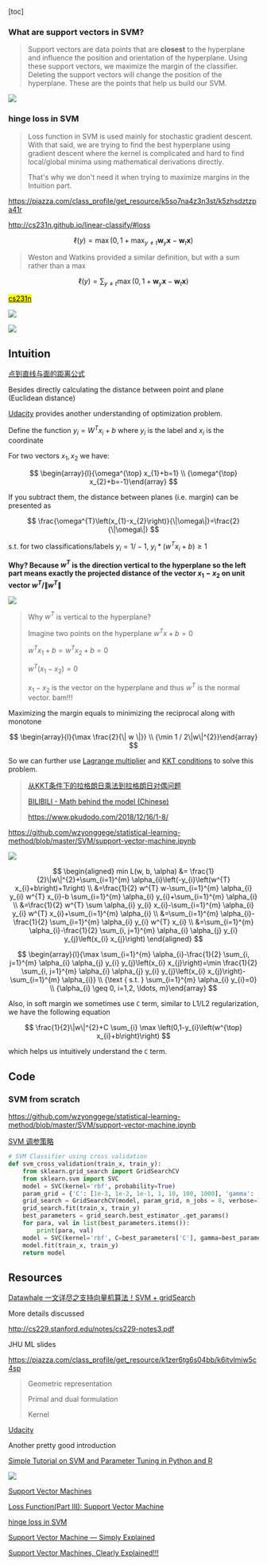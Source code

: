 [toc]



### What are support vectors in SVM?

> Support vectors are data points that are **closest** to the hyperplane and influence the position and orientation of the hyperplane. Using these support vectors, we maximize the margin of the classifier. Deleting the support vectors will change the position of the hyperplane. These are the points that help us build our SVM.

![](https://www.saedsayad.com/images/SVM_2.png)



### hinge loss in SVM

> Loss function in SVM is used mainly for stochastic gradient descent. With that said, we are trying to find the best hyperplane using gradient descent where the kernel is complicated and hard to find local/global minima using mathematical derivations directly.
>
> That's why we don't need it when trying to maximize margins in the Intuition part.

https://piazza.com/class_profile/get_resource/k5so7na4z3n3st/k5zhsdztzpa41r

http://cs231n.github.io/linear-classify/#loss


$$
\ell(y) = \max(0, 1 + \max_{y \ne t} \mathbf{w}_y \mathbf{x} - \mathbf{w}_t \mathbf{x})
$$


> Weston and Watkins provided a similar definition, but with a sum rather than a max


$$
\ell(y) = \sum_{y \ne t} \max(0, 1 + \mathbf{w}_y \mathbf{x} - \mathbf{w}_t \mathbf{x})
$$



[<mark>cs231n</mark>](https://cs231n.github.io/linear-classify/#multiclass-support-vector-machine-loss)



![](https://cs231n.github.io/assets/margin.jpg)

![](https://i.loli.net/2020/05/27/Wbj84KBhV7DZO2f.png)





## Intuition

[点到直线与面的距离公式](https://zhuanlan.zhihu.com/p/63499708)

Besides directly calculating the distance between point and plane (Euclidean distance)

[Udacity](https://www.youtube.com/watch?v=5yzSv4jYMyI&list=PLgIPpm6tJZoShjm7r8Npia7CMsMlRWeuZ&index=1) provides another understanding of optimization problem.

Define the function $y_{i} = W^T x_{i} +b$ where $y_{i}$ is the label and $x_{i}$ is the coordinate

For two vectors $x_{1},x_{2}$ we have:


$$
\begin{array}{l}{\omega^{\top} x_{1}+b=1} \\ {\omega^{\top} x_{2}+b=-1}\end{array}
$$

If you subtract them, the distance between planes (i.e. margin) can be presented as

$$
\frac{\omega^{T}\left(x_{1}-x_{2}\right)}{\|\omega\|}=\frac{2}{\|\omega\|}
$$

s.t. for two classifications/labels $y_i = 1/-1$, $y_i*(w^Tx_i+b) \geq 1$

**Why? Because $w^T$ is the direction vertical to the hyperplane so the left part means exactly the projected distance of the vector $x_{1} - x_{2}$  on unit vector $w^T / \|w^T\|$**

![](https://www.researchgate.net/publication/304611323/figure/fig8/AS:668377215406089@1536364954428/Classification-of-data-by-support-vector-machine-SVM.png)

> Why $w^T$ is vertical to the hyperplane?
>
> Imagine two points on the hyperplane $w^Tx+b =0$
>
> $w^Tx_1+b = w^Tx_2+b = 0$
>
> $w^T(x_1-x_2)=0$
>
> $x_{1} - x_{2}$ is the vector on the hyperplane and thus $w ^T$ is the normal vector. bam!!!

Maximizing the margin equals to minimizing the reciprocal along with monotone

$$
\begin{array}{l}{\max \frac{2}{\| w \|}} \\ {\min 1 / 2\|w\|^{2}}\end{array}
$$

So we can further use [Lagrange multiplier](https://en.wikipedia.org/wiki/Lagrange_multiplier#Examples) and [KKT conditions](https://bookdown.org/edxu96/matrixoptim/kkt-conditions.html) to solve this problem.

> [从KKT条件下的拉格朗日乘法到拉格朗日对偶问题](https://blog.csdn.net/dpengwang/article/details/88355744)
>
> [BILIBILI - Math behind the model (Chinese)](https://www.bilibili.com/video/av70839977/?p=28&spm_id_from=333.788.b_6d756c74695f70616765.28)
>
> https://www.pkudodo.com/2018/12/16/1-8/

https://github.com/wzyonggege/statistical-learning-method/blob/master/SVM/support-vector-machine.ipynb

![](https://render.githubusercontent.com/render/math?math=%5Cmin%5C%20f%28x%29%3D%5Cmin%20%5Cmax%5C%20L%28w%2C%20b%2C%20%5Calpha%29%5Cgeq%20%5Cmax%20%5Cmin%5C%20L%28w%2C%20b%2C%20%5Calpha%29&mode=inline)


$$
\begin{aligned} min L(w, b, \alpha) &= \frac{1}{2}\|w\|^{2}+\sum_{i=1}^{m} \alpha_{i}\left(-y_{i}\left(w^{T} x_{i}+b\right)+1\right) \\ &=\frac{1}{2} w^{T} w-\sum_{i=1}^{m} \alpha_{i} y_{i} w^{T} x_{i}-b \sum_{i=1}^{m} \alpha_{i} y_{i}+\sum_{i=1}^{m} \alpha_{i} \\ &=\frac{1}{2} w^{T} \sum \alpha_{i} y_{i} x_{i}-\sum_{i=1}^{m} \alpha_{i} y_{i} w^{T} x_{i}+\sum_{i=1}^{m} \alpha_{i} \\ &=\sum_{i=1}^{m} \alpha_{i}-\frac{1}{2} \sum_{i=1}^{m} \alpha_{i} y_{i} w^{T} x_{i} \\ &=\sum_{i=1}^{m} \alpha_{i}-\frac{1}{2} \sum_{i, j=1}^{m} \alpha_{i} \alpha_{j} y_{i} y_{j}\left(x_{i} x_{j}\right) \end{aligned}
$$

$$
\begin{array}{l}{\max \sum_{i=1}^{m} \alpha_{i}-\frac{1}{2} \sum_{i, j=1}^{m} \alpha_{i} \alpha_{j} y_{i} y_{j}\left(x_{i} x_{j}\right)=\min \frac{1}{2} \sum_{i, j=1}^{m} \alpha_{i} \alpha_{j} y_{i} y_{j}\left(x_{i} x_{j}\right)-\sum_{i=1}^{m} \alpha_{i}} \\ {\text { s.t. } \sum_{i=1}^{m} \alpha_{i} y_{i}=0} \\ {\alpha_{i} \geq 0, i=1,2, \ldots, m}\end{array}
$$



Also, in soft margin we sometimes use `C` term, similar to L1/L2 regularization, we have the following equation

$$
\frac{1}{2}\|w\|^{2}+C \sum_{i} \max \left(0,1-y_{i}\left(w^{\top} x_{i}+b\right)\right)
$$

which helps us intuitively understand the `C` term.



## Code

### SVM from scratch

https://github.com/wzyonggege/statistical-learning-method/blob/master/SVM/support-vector-machine.ipynb

[SVM 调参策略](https://blog.csdn.net/u014484783/article/details/78220646)

```python
# SVM Classifier using cross validation    
def svm_cross_validation(train_x, train_y):    
    from sklearn.grid_search import GridSearchCV    
    from sklearn.svm import SVC    
    model = SVC(kernel='rbf', probability=True)    
    param_grid = {'C': [1e-3, 1e-2, 1e-1, 1, 10, 100, 1000], 'gamma': [0.001, 0.0001]}    
    grid_search = GridSearchCV(model, param_grid, n_jobs = 8, verbose=1)    
    grid_search.fit(train_x, train_y)    
    best_parameters = grid_search.best_estimator_.get_params()    
    for para, val in list(best_parameters.items()):    
        print(para, val)    
    model = SVC(kernel='rbf', C=best_parameters['C'], gamma=best_parameters['gamma'], probability=True)    
    model.fit(train_x, train_y)    
    return model
```





## Resources

[Datawhale 一文详尽之支持向量机算法！SVM + gridSearch](https://mp.weixin.qq.com/s?__biz=MzIyNjM2MzQyNg==&mid=2247491332&idx=1&sn=a725c3b08aa316edce4ebcc33b296703&chksm=e870ce49df07475f88beb3c255191725fceead8d365721adef4dbfd029ab445e2e955ef6af84&mpshare=1&scene=1&srcid=&sharer_sharetime=1589138577518&sharer_shareid=54d7b6bf73b347d381a7bff3f78b99d1&key=d324c761f914ac83f364740fdc5de4dd185c4386e0c5340dc9482d85b34539056c85823dd22fa64f97bd5c9875a844dd57b5511090512dc62793a7a8ac5d866a1c179f860a609b381ccdd0fd1fbdc39f&ascene=1&uin=NzA3NTE3MTMz&devicetype=Windows+10&version=62080085&lang=en&exportkey=A2I%2BQxKzfIgQzczFd6odkws%3D&pass_ticket=brI2mzO8Bei9ubTp1AqKp9LlM9tFQbjRMdFKagYkIJtNTV2%2FSQO0M6gBXqreowWR)

More details discussed

http://cs229.stanford.edu/notes/cs229-notes3.pdf

JHU ML slides

https://piazza.com/class_profile/get_resource/k1zer6tg6s04bb/k6itvlmiw5c4sp

> Geometric representation
>
> Primal and dual formulation
>
> Kernel



[Udacity](https://www.youtube.com/watch?v=5yzSv4jYMyI&list=PLgIPpm6tJZoShjm7r8Npia7CMsMlRWeuZ&index=1)

Another pretty good introduction

[Simple Tutorial on SVM and Parameter Tuning in Python and R](https://www.hackerearth.com/blog/developers/simple-tutorial-svm-parameter-tuning-python-r/)

![](https://blog-c7ff.kxcdn.com/blog/wp-content/uploads/2017/02/kernel.png)



[Support Vector Machines](https://medium.com/datadriveninvestor/support-vector-machines-ae0ff2375479)

[Loss Function(Part III): Support Vector Machine](https://towardsdatascience.com/optimization-loss-function-under-the-hood-part-iii-5dff33fa015d)

[hinge loss in SVM](https://stats.stackexchange.com/a/87160)

[Support Vector Machine — Simply Explained](https://towardsdatascience.com/support-vector-machine-simply-explained-fee28eba5496)

[Support Vector Machines, Clearly Explained!!!](https://www.youtube.com/watch?v=efR1C6CvhmE&feature=youtu.be)



